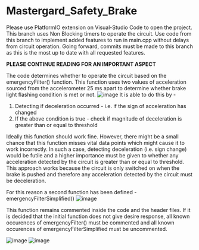 # Mastergard_Safety_Brake


Please use PlatformIO extension on Visual-Studio Code to open the project.
This branch uses Non Blocking timers to operate the circuit.
Use code from this branch to implement added features to run in main.cpp without delays from circuit operation. 
Going forward, commits must be made to this branch as this is the most up to date with all requested features.

**PLEASE CONTINUE READING FOR AN IMPORTANT ASPECT**

The code determines whether to operate the circuit based on the emergencyFilter() function.
This function uses two values of acceleration sourced from the accelerometer 25 ms apart to determine whether brake light flashing condition is met or not.
![image](https://user-images.githubusercontent.com/66683154/132103031-c6ae0f79-b381-4203-ab5b-07a7af7ef639.png)
It is able to do this by  - 
1. Detecting if deceleration occurred - i.e. if the sign of acceleration has changed
2. If the above condition is true - check if magnitude of deceleration is greater than or equal to threshold

Ideally this function should work fine. However, there might be a small chance that this function misses vital data points which might cause it to work incorrectly.
In such a case, detecting deceleration (i.e. sign change) would be futile and a higher importance must be given to whether any acceleration detected by the circuit
is greater than or equal to threshold. This approach works because the circuit is only switched on when the brake is pushed and therefore any acceleration detected
by the circuit must be deceleration.

For this reason a second function has been defined - emergencyFilterSimplified()
![image](https://user-images.githubusercontent.com/66683154/132103272-409732b0-77a7-4812-a364-3985f4f81778.png)

This function remains commented inside the code and the header files.
If it is decided that the initial function does not give desire response, all known occurences of emergencyFilter() must be commented and all known occurences
of emergencyFilterSimplified must be uncommented.

![image](https://user-images.githubusercontent.com/66683154/132103299-e28f9b36-5be1-40ce-9a55-4756ecc352b9.png)
![image](https://user-images.githubusercontent.com/66683154/132103312-f1e3cb7f-e0ce-4e47-99e7-6f364345aca8.png)
